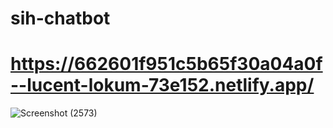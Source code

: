 # sih-chatbot
# https://662601f951c5b65f30a04a0f--lucent-lokum-73e152.netlify.app/
![Screenshot (2573)](https://github.com/Himanshu-Vishwas/sih-chatbot/assets/89174521/36c9f0b3-d915-4d53-84db-baf3b70459c7)
